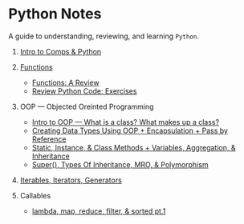 # Python Notes
A guide to understanding, reviewing, and learning `Python`.

1. [Intro to Comps & Python](https://github.com/ShamitaGoyal/notes-python/blob/main/Intro_to_comps.ipynb)

2. [Functions](https://github.com/ShamitaGoyal/notes-python/blob/main/Functions.ipynb)
   - [Functions: A Review](https://github.com/ShamitaGoyal/notes-python/blob/main/Functions-review.ipynb)
   - [Review Python Code: Exercises](https://github.com/ShamitaGoyal/notes-python/blob/main/Review_Python_coding_practice.txt)

3. OOP — Objected Oreinted Programming
   - [Intro to OOP — What is a class? What makes up a class?](https://github.com/ShamitaGoyal/notes-python/blob/main/1_OOP.ipynb)
   - [Creating Data Types Using OOP + Encapsulation + Pass by Reference](https://github.com/ShamitaGoyal/notes-python/blob/main/2_OOP.ipynb)
   - [Static, Instance, & Class Methods + Variables, Aggregation, & Inheritance](https://github.com/ShamitaGoyal/notes-python/blob/main/3_OOP.ipynb)
   - [Super(), Types Of Inheritance, MRO, & Polymorphism](https://github.com/ShamitaGoyal/notes-python/blob/main/4_OOP.ipynb)

4. [Iterables, Iterators, Generators](https://github.com/ShamitaGoyal/notes-python/blob/main/IterablesNotes.ipynb)
5. Callables
   - [lambda, map, reduce, filter, & sorted pt.1](https://github.com/ShamitaGoyal/notes-python/blob/main/CallablesNotes1.ipynb)
   
